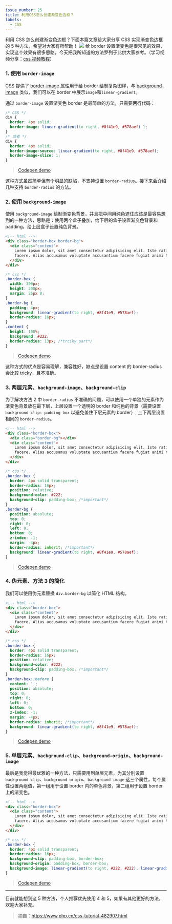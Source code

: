 ```yaml
---
issue_number: 25
title: 利用CSS怎么创建渐变色边框？
labels:
  - CSS
---
```


利用 CSS 怎么创建渐变色边框？下面本篇文章给大家分享 CSS 实现渐变色边框的 5 种方法，希望对大家有所帮助！
![](https://img.php.cn/upload/article/000/000/024/616641f7ad8c5965.png)
给 border 设置渐变色是很常见的效果，实现这个效果有很多思路，今天把我所知道的方法罗列于此供大家参考。（学习视频分享：[css 视频教程](https://www.php.cn/course/list/12.html)）

### 1. 使用 `border-image`

CSS 提供了 [border-image](https://developer.mozilla.org/en-US/docs/Web/CSS/border-image) 属性用于给 border 绘制复杂图样，与 [background-image](https://developer.mozilla.org/en-US/docs/Web/CSS/background-image) 类似，我们可以在 border 中展示`image`和`linear-gradient`。

通过 `border-image` 设置渐变色 border 是最简单的方法，只需要两行代码：

```css
/* CSS */
div {
  border: 4px solid;
  border-image: linear-gradient(to right, #8f41e9, #578aef) 1;
}
/* 或者 */
div {
  border: 4px solid;
  border-image-source: linear-gradient(to right, #8f41e9, #578aef);
  border-image-slice: 1;
}
```

> [Codepen demo](https://codepen.io/mudontire/pen/xxLxeZw)

这种方式虽然简单但有个明显的缺陷，不支持设置 `border-radius`。接下来会介绍几种支持 `border-radius` 的方法。

### 2. 使用 `background-image`

使用 `background-image` 绘制渐变色背景，并且把中间用纯色遮住应该是最容易想到的一种方法，思路是：使用两个盒子叠加，给下层的盒子设置渐变色背景和 padding，给上层盒子设置纯色背景。

```html
<!-- html -->
<div class="border-box border-bg">
  <div class="content">
    Lorem ipsum dolor, sit amet consectetur adipisicing elit. Iste ratione necessitatibus numquam sunt nihil quos saepe sit
    facere. Alias accusamus voluptate accusantium facere fugiat animi temporibus adipisci! Corporis, accusamus tempora.
  </div>
</div>
```

```css
/* css */
.border-box {
  width: 300px;
  height: 200px;
  margin: 25px 0;
}
.border-bg {
  padding: 4px;
  background: linear-gradient(to right, #8f41e9, #578aef);
  border-radius: 16px;
}
.content {
  height: 100%;
  background: #222;
  border-radius: 13px; /*trciky part*/
}
```

> [Codepen demo](https://codepen.io/mudontire/pen/ZEJEZoY)

这种方式的优点是容易理解，兼容性好，缺点是设置 content 的 border-radius 会比较 tricky，且不准确。

### 3. 两层元素、`background-image`、`background-clip`

为了解决方法 2 中 `border-radius` 不准确的问题，可以使用一个单独的元素作为渐变色背景放在最下层，上层设置一个透明的 border 和纯色的背景（需要设置 `background-clip: padding-box` 以避免盖住下层元素的 border）, 上下两层设置相同的 `border-radius`。

```html
<!-- html -->
<div class="border-box">
  <div class="border-bg"></div>
  <div class="content">
    Lorem ipsum dolor, sit amet consectetur adipisicing elit. Iste ratione necessitatibus numquam sunt nihil quos saepe sit
    facere. Alias accusamus voluptate accusantium facere fugiat animi temporibus adipisci! Corporis, accusamus tempora.
  </div>
</div>
```

```css
/* css */
.border-box {
  border: 4px solid transparent;
  border-radius: 16px;
  position: relative;
  background-color: #222;
  background-clip: padding-box; /*important*/
}
.border-bg {
  position: absolute;
  top: 0;
  right: 0;
  left: 0;
  bottom: 0;
  z-index: -1;
  margin: -4px;
  border-radius: inherit; /*important*/
  background: linear-gradient(to right, #8f41e9, #578aef);
}
```

> [Codepen demo](https://codepen.io/mudontire/pen/yLoLrxL)

### 4. 伪元素、方法 3 的简化

我们可以使用伪元素替换 `div.border-bg` 以简化 HTML 结构。

```html
<!-- html -->
<div class="border-box">
  <div class="content">
    Lorem ipsum dolor, sit amet consectetur adipisicing elit. Iste ratione necessitatibus numquam sunt nihil quos saepe sit
    facere. Alias accusamus voluptate accusantium facere fugiat animi temporibus adipisci! Corporis, accusamus tempora.
  </div>
</div>
```

```css
/* css */
.border-box {
  border: 4px solid transparent;
  border-radius: 16px;
  position: relative;
  background-color: #222;
  background-clip: padding-box; /*important*/
}
.border-box::before {
  content: '';
  position: absolute;
  top: 0;
  right: 0;
  left: 0;
  bottom: 0;
  z-index: -1;
  margin: -4px;
  border-radius: inherit; /*important*/
  background: linear-gradient(to right, #8f41e9, #578aef);
}
```

> [Codepen demo](https://codepen.io/mudontire/pen/JjyjVwN)

### 5. 单层元素、`background-clip`、`background-origin`、`background-image`

最后是我觉得最优雅的一种方法，只需要用到单层元素，为其分别设置 `background-clip`、`background-origin`、`background-image` 这三个属性，每个属性设置两组值，第一组用于设置 border 内的单色背景，第二组用于设置 border 上的渐变色。

```html
<!-- html -->
<div class="border-box">
  <div class="content">
    Lorem ipsum dolor, sit amet consectetur adipisicing elit. Iste ratione necessitatibus numquam sunt nihil quos saepe sit
    facere. Alias accusamus voluptate accusantium facere fugiat animi temporibus adipisci! Corporis, accusamus tempora.
  </div>
</div>
```

```css
/* css */
.border-box {
  border: 4px solid transparent;
  border-radius: 16px;
  background-clip: padding-box, border-box;
  background-origin: padding-box, border-box;
  background-image: linear-gradient(to right, #222, #222), linear-gradient(90deg, #8f41e9, #578aef);
}
```

> [Codepen demo](https://codepen.io/mudontire/pen/wvqvZZO)

---

目前就能想到这 5 种方法，个人推荐优先使用 4 和 5，如果有其他更好的方法，欢迎大家补充。

> 摘自：https://www.php.cn/css-tutorial-482907.html
